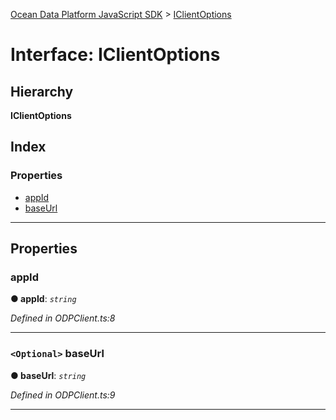 [Ocean Data Platform JavaScript SDK](../README.md) > [IClientOptions](../interfaces/iclientoptions.md)

# Interface: IClientOptions

## Hierarchy

**IClientOptions**

## Index

### Properties

* [appId](iclientoptions.md#appid)
* [baseUrl](iclientoptions.md#baseurl)

---

## Properties

<a id="appid"></a>

###  appId

**● appId**: *`string`*

*Defined in ODPClient.ts:8*

___
<a id="baseurl"></a>

### `<Optional>` baseUrl

**● baseUrl**: *`string`*

*Defined in ODPClient.ts:9*

___

